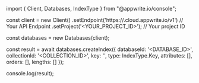 import { Client, Databases, IndexType } from "@appwrite.io/console";

const client = new Client()
    .setEndpoint('https://<REGION>.cloud.appwrite.io/v1') // Your API Endpoint
    .setProject('<YOUR_PROJECT_ID>'); // Your project ID

const databases = new Databases(client);

const result = await databases.createIndex({
    databaseId: '<DATABASE_ID>',
    collectionId: '<COLLECTION_ID>',
    key: '',
    type: IndexType.Key,
    attributes: [],
    orders: [],
    lengths: []
});

console.log(result);
